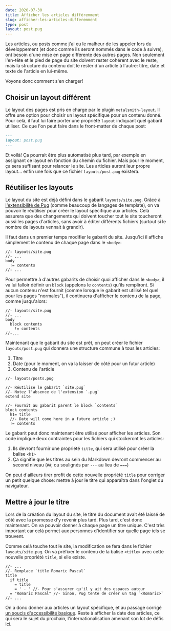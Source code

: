 ```yaml
---
date: 2020-07-30
title: Afficher les articles différemment
slug: afficher-les-articles-differemment
type: post
layout: post.pug
---
```

Les articles, ou posts comme j'ai eu le malheur de les appeler lors du développement (et donc comme ils seront nommés dans le code à suivre), ont besoin d'une mise en page différente des autres pages. Non seulement l'en-tête et le pied de page du site doivent rester cohérent avec le reste, mais la structure du contenu doit le rester d'un article à l'autre: titre, date et texte de l'article en lui-même.

Voyons donc comment s'en charger!

Choisir un layout différent
---

Le layout des pages est pris en charge par le plugin `metalsmith-layout`. Il offre une option pour choisir un layout spécifique pour un contenu donné. Pour celà, il faut lui faire porter une propriété `layout` indiquant quel gabarit utiliser. Ce que l'on peut faire dans le front-matter de chaque post:

```md
---
layout: post.pug
---
```

Et voilà! Ça pourrait être plus automatisé plus tard, par exemple en assignant ce layout en fonction du chemin du fichier. Mais pour le moment, ça sera suffisant pour relancer le site. Les articles auront leur propre layout… enfin une fois que ce fichier `layouts/post.pug` existera.

Réutiliser les layouts
---

Le layout du site est déjà défini dans le gabarit `layouts/site.pug`. Grâce à <a href="https://pugjs.org/language/inheritance.html" hreflang="en">l'extensibilité de Pug</a> (comme beaucoup de langages de template), on va pouvoir le réutiliser pour créer le layout spécifique aux articles. Celà assurera que des changements qui doivent toucher tout le site toucheront aussi les pages d'articles, sans avoir à éditer différents fichiers (surtout si le nombre de layouts vennait à grandir).

Il faut dans un premier temps modifier le gabarit du site. Jusqu'ici il affiche simplement le contenu de chaque page dans le `<body>`:

```pug
//- layouts/site.pug
//- ...
body
  != contents
//- ...
```

Pour permettre à d'autres gabarits de choisir quoi afficher dans le `<body>`, il va lui falloir définir un `block` (appelons le `contents`) qu'ils rempliront. Si aucun contenu n'est fournit (comme lorsque le gabarit est utilisé tel quel pour les pages "normales"), il continuera d'afficher le contenu de la page, comme jusqu'alors:


```pug
//- layouts/site.pug
//- ...
body
  block contents
    != contents
//-...
```

Maintenant que le gabarit du site est prêt, on peut créer le fichier `layouts/post.pug` qui donnera une structure commune à tous les articles:

1. Titre
2. Date (pour le moment, on va la laisser de côté pour un futur article)
3. Contenu de l'article

```pug
//- layouts/posts.pug

//- Réutilise le gabarit `site.pug`
//- Notez l'absence de l'extension `.pug`
extend site

//- Fournit au gabarit parent le block `contents`
block contents
  h1= title
  //- Date will come here in a future article ;)
  != contents
```

Le gabarit peut donc maintenant être utilisé pour afficher les articles. Son code implique deux contraintes pour les fichiers qui stockeront les articles:

1. Ils devront fournir une propriété `title`, qui sera utilisé pour créer la balise `<h1>`
2. Ça signifie que les titres au sein du Markdown devront commencer au second niveau (`##`, ou soulignés par `---` au lieu de `===`)

On peut d'ailleurs tirer profit de cette nouvelle propriété `title` pour corriger un petit quelque chose: mettre à jour le titre qui apparaîtra dans l'onglet du navigateur.

Mettre à jour le titre
---

Lors de la création du layout du site, le titre du document avait été laissé de côté avec la promesse d'y revenir plus tard. Plus tard, c'est donc maintenant. On va pouvoir donner à chaque page un titre unique. C'est très important car celà permet aux personnes d'identifier sur quelle page iels se trouvent.

Comme celà touche tout le site, la modification se fera dans le fichier `layouts/site.pug`. On va préfixer le contenu de la balise `<title>` avec cette nouvelle propriété `title`, si elle existe.

```pug
//- ...
//- Remplace `title Romaric Pascal`
title
  if title
    = title
    = ' - ' //- Pour s'assurer qu'il y ait des espaces autour
  = "Romaric Pascal" //- Sinon, Pug tente de créer un tag `<Romaric>`
//- ...
```

On a donc donner aux articles un layout spécifique, et au passage corrigé <a href="https://www.w3.org/TR/WCAG21/#page-titled" hreflang="en">un soucis d'accessibilité basique</a>. Reste à afficher la date des articles, ce qui sera le sujet du prochain, l'internationalisation amenant son lot de défis ici.

[shared-layout]: ../layout-partage/
